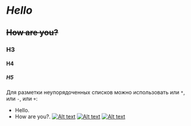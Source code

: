 # **_Hello_**
## ~~How are you?~~
### H3
#### H4
##### H5
Для разметки неупорядоченных списков можно использовать или `*`, или `-`, или `+`:
- Hello.
- How are you?.
[![Alt text](//placehold.it/150x100)](pp.userapi.com/c636028/v636028304/a226/FUB6pXcx9PU.jpg)
[![Alt text](//pp.userapi.com/150x100)](pp.userapi.com/c636028/v636028304/a226/FUB6pXcx9PU)
[![Alt text](//placehold.it/150x100)](http://pp.userapi.com/c636028/v636028304/a226/FUB6pXcx9PU.jpg)
